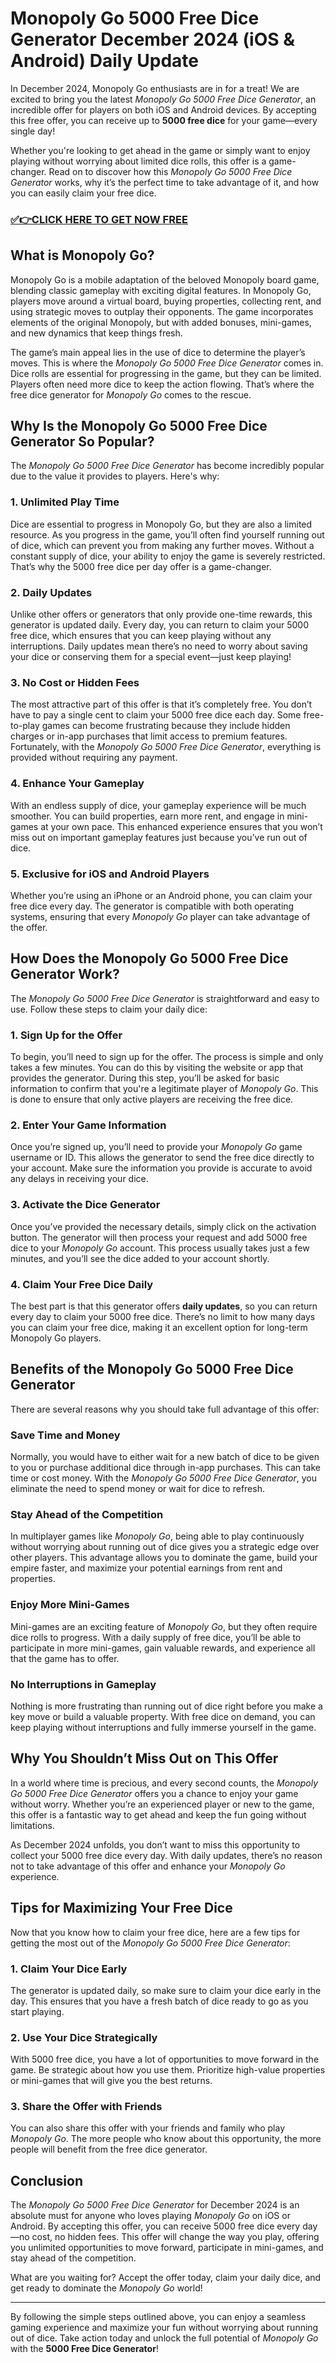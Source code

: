 # Monopoly Go 5000 Free Dice Generator December 2024 (iOS & Android) Daily Update

In December 2024, Monopoly Go enthusiasts are in for a treat! We are excited to bring you the latest *Monopoly Go 5000 Free Dice Generator*, an incredible offer for players on both iOS and Android devices. By accepting this free offer, you can receive up to **5000 free dice** for your game—every single day! 

Whether you're looking to get ahead in the game or simply want to enjoy playing without worrying about limited dice rolls, this offer is a game-changer. Read on to discover how this *Monopoly Go 5000 Free Dice Generator* works, why it’s the perfect time to take advantage of it, and how you can easily claim your free dice.

### [✅👉CLICK HERE TO GET NOW FREE](https://freeforyou.xyz/monopoly/go/)

## What is Monopoly Go?

Monopoly Go is a mobile adaptation of the beloved Monopoly board game, blending classic gameplay with exciting digital features. In Monopoly Go, players move around a virtual board, buying properties, collecting rent, and using strategic moves to outplay their opponents. The game incorporates elements of the original Monopoly, but with added bonuses, mini-games, and new dynamics that keep things fresh.

The game’s main appeal lies in the use of dice to determine the player’s moves. This is where the *Monopoly Go 5000 Free Dice Generator* comes in. Dice rolls are essential for progressing in the game, but they can be limited. Players often need more dice to keep the action flowing. That’s where the free dice generator for *Monopoly Go* comes to the rescue.

## Why Is the Monopoly Go 5000 Free Dice Generator So Popular?

The *Monopoly Go 5000 Free Dice Generator* has become incredibly popular due to the value it provides to players. Here's why:

### 1. **Unlimited Play Time**
Dice are essential to progress in Monopoly Go, but they are also a limited resource. As you progress in the game, you’ll often find yourself running out of dice, which can prevent you from making any further moves. Without a constant supply of dice, your ability to enjoy the game is severely restricted. That’s why the 5000 free dice per day offer is a game-changer.

### 2. **Daily Updates**
Unlike other offers or generators that only provide one-time rewards, this generator is updated daily. Every day, you can return to claim your 5000 free dice, which ensures that you can keep playing without any interruptions. Daily updates mean there’s no need to worry about saving your dice or conserving them for a special event—just keep playing!

### 3. **No Cost or Hidden Fees**
The most attractive part of this offer is that it’s completely free. You don’t have to pay a single cent to claim your 5000 free dice each day. Some free-to-play games can become frustrating because they include hidden charges or in-app purchases that limit access to premium features. Fortunately, with the *Monopoly Go 5000 Free Dice Generator*, everything is provided without requiring any payment.

### 4. **Enhance Your Gameplay**
With an endless supply of dice, your gameplay experience will be much smoother. You can build properties, earn more rent, and engage in mini-games at your own pace. This enhanced experience ensures that you won’t miss out on important gameplay features just because you’ve run out of dice.

### 5. **Exclusive for iOS and Android Players**
Whether you’re using an iPhone or an Android phone, you can claim your free dice every day. The generator is compatible with both operating systems, ensuring that every *Monopoly Go* player can take advantage of the offer.

## How Does the Monopoly Go 5000 Free Dice Generator Work?

The *Monopoly Go 5000 Free Dice Generator* is straightforward and easy to use. Follow these steps to claim your daily dice:

### 1. **Sign Up for the Offer**
To begin, you’ll need to sign up for the offer. The process is simple and only takes a few minutes. You can do this by visiting the website or app that provides the generator. During this step, you’ll be asked for basic information to confirm that you're a legitimate player of *Monopoly Go*. This is done to ensure that only active players are receiving the free dice.

### 2. **Enter Your Game Information**
Once you’re signed up, you’ll need to provide your *Monopoly Go* game username or ID. This allows the generator to send the free dice directly to your account. Make sure the information you provide is accurate to avoid any delays in receiving your dice.

### 3. **Activate the Dice Generator**
Once you’ve provided the necessary details, simply click on the activation button. The generator will then process your request and add 5000 free dice to your *Monopoly Go* account. This process usually takes just a few minutes, and you’ll see the dice added to your account shortly.

### 4. **Claim Your Free Dice Daily**
The best part is that this generator offers **daily updates**, so you can return every day to claim your 5000 free dice. There’s no limit to how many days you can claim your free dice, making it an excellent option for long-term Monopoly Go players.

## Benefits of the Monopoly Go 5000 Free Dice Generator

There are several reasons why you should take full advantage of this offer:

### **Save Time and Money**
Normally, you would have to either wait for a new batch of dice to be given to you or purchase additional dice through in-app purchases. This can take time or cost money. With the *Monopoly Go 5000 Free Dice Generator*, you eliminate the need to spend money or wait for dice to refresh.

### **Stay Ahead of the Competition**
In multiplayer games like *Monopoly Go*, being able to play continuously without worrying about running out of dice gives you a strategic edge over other players. This advantage allows you to dominate the game, build your empire faster, and maximize your potential earnings from rent and properties.

### **Enjoy More Mini-Games**
Mini-games are an exciting feature of *Monopoly Go*, but they often require dice rolls to progress. With a daily supply of free dice, you’ll be able to participate in more mini-games, gain valuable rewards, and experience all that the game has to offer.

### **No Interruptions in Gameplay**
Nothing is more frustrating than running out of dice right before you make a key move or build a valuable property. With free dice on demand, you can keep playing without interruptions and fully immerse yourself in the game.

## Why You Shouldn’t Miss Out on This Offer

In a world where time is precious, and every second counts, the *Monopoly Go 5000 Free Dice Generator* offers you a chance to enjoy your game without worry. Whether you’re an experienced player or new to the game, this offer is a fantastic way to get ahead and keep the fun going without limitations.

As December 2024 unfolds, you don’t want to miss this opportunity to collect your 5000 free dice every day. With daily updates, there’s no reason not to take advantage of this offer and enhance your *Monopoly Go* experience.

## Tips for Maximizing Your Free Dice

Now that you know how to claim your free dice, here are a few tips for getting the most out of the *Monopoly Go 5000 Free Dice Generator*:

### 1. **Claim Your Dice Early**
The generator is updated daily, so make sure to claim your dice early in the day. This ensures that you have a fresh batch of dice ready to go as you start playing.

### 2. **Use Your Dice Strategically**
With 5000 free dice, you have a lot of opportunities to move forward in the game. Be strategic about how you use them. Prioritize high-value properties or mini-games that will give you the best returns.

### 3. **Share the Offer with Friends**
You can also share this offer with your friends and family who play *Monopoly Go*. The more people who know about this opportunity, the more people will benefit from the free dice generator.

## Conclusion

The *Monopoly Go 5000 Free Dice Generator* for December 2024 is an absolute must for anyone who loves playing *Monopoly Go* on iOS or Android. By accepting this offer, you can receive 5000 free dice every day—no cost, no hidden fees. This offer will change the way you play, offering you unlimited opportunities to move forward, participate in mini-games, and stay ahead of the competition.

What are you waiting for? Accept the offer today, claim your daily dice, and get ready to dominate the *Monopoly Go* world!

---

By following the simple steps outlined above, you can enjoy a seamless gaming experience and maximize your fun without worrying about running out of dice. Take action today and unlock the full potential of *Monopoly Go* with the **5000 Free Dice Generator**!
